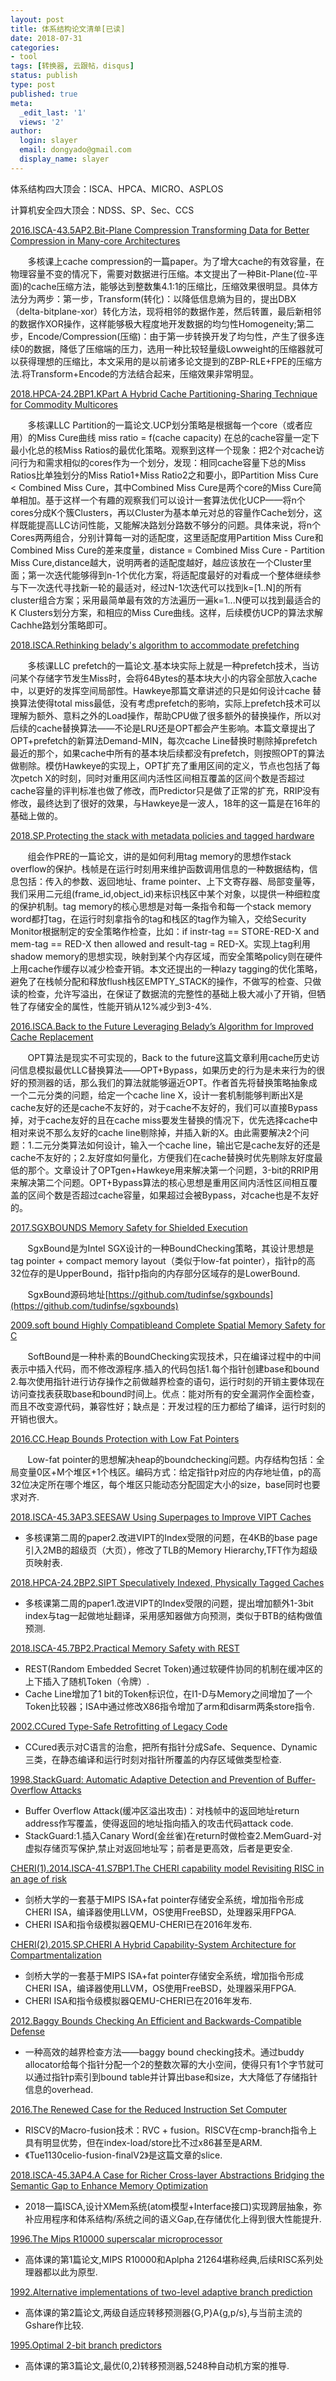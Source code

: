 ```yaml
---
layout: post
title: 体系结构论文清单[已读]
date: 2018-07-31
categories:
- tool
tags: [转换器, 云跟帖，disqus]
status: publish
type: post
published: true
meta:
  _edit_last: '1'
  views: '2'
author:
  login: slayer
  email: dongyado@gmail.com
  display_name: slayer
---
```


体系结构四大顶会：ISCA、HPCA、MICRO、ASPLOS

计算机安全四大顶会：NDSS、SP、Sec、CCS

[2016.ISCA-43.5AP2.Bit-Plane Compression Transforming Data for Better Compression in Many-core Architectures](https://github.com/Hacker-vision/Tutorials/tree/master/1-paper)

&#160; &#160; &#160; &#160;多核课上cache compression的一篇paper。为了增大cache的有效容量，在物理容量不变的情况下，需要对数据进行压缩。本文提出了一种Bit-Plane(位-平面)的cache压缩方法，能够达到整数集4.1:1的压缩比，压缩效果很明显。具体方法分为两步：第一步，Transform(转化)：以降低信息熵为目的，提出DBX（delta-bitplane-xor）转化方法，现将相邻的数据作差，然后转置，最后新相邻的数据作XOR操作，这样能够极大程度地开发数据的均匀性Homogeneity;第二步，Encode/Compression(压缩)：由于第一步转换开发了均匀性，产生了很多连续0的数据，降低了压缩端的压力，选用一种比较轻量级Lowweight的压缩器就可以获得理想的压缩比，本文采用的是以前诸多论文提到的ZBP-RLE+FPE的压缩方法.将Transform+Encode的方法结合起来，压缩效果非常明显。

[2018.HPCA-24.2BP1.KPart A Hybrid Cache Partitioning-Sharing Technique for Commodity Multicores](https://github.com/Hacker-vision/Tutorials/tree/master/1-paper)

&#160; &#160; &#160; &#160;多核课LLC Partition的一篇论文.UCP划分策略是根据每一个core（或者应用）的Miss Cure曲线 miss ratio = f(cache capacity) 在总的cache容量一定下最小化总的核Miss Ratios的最优化策略。观察到这样一个现象：把2个对cache访问行为和需求相似的cores作为一个划分，发现：相同cache容量下总的Miss Ratios比单独划分的Miss Ratio1+Miss Ratio2之和要小，即Partition Miss Cure < Combined Miss Cure，其中Combined Miss Cure是两个core的Miss Cure简单相加。基于这样一个有趣的观察我们可以设计一套算法优化UCP——将n个cores分成K个簇Clusters，再以Cluster为基本单元对总的容量作Cache划分，这样既能提高LLC访问性能，又能解决路划分路数不够分的问题。具体来说，将n个Cores两两组合，分别计算每一对的适配度，这里适配度用Partition Miss Cure和Combined Miss Cure的差来度量，distance = Combined Miss Cure - Partition Miss Cure,distance越大，说明两者的适配度越好，越应该放在一个Cluster里面；第一次迭代能够得到n-1个优化方案，将适配度最好的对看成一个整体继续参与下一次迭代寻找新一轮的最适对，经过N-1次迭代可以找到k=[1..N]的所有cluster组合方案；采用最简单最有效的方法遍历一遍k=1...N便可以找到最适合的K Clusters划分方案，和相应的Miss Cure曲线。这样，后续模仿UCP的算法求解Cachhe路划分策略即可。


[2018.ISCA.Rethinking belady's algorithm to accommodate prefetching](https://github.com/Hacker-vision/Tutorials/tree/master/1-paper)

&#160; &#160; &#160; &#160;多核课LLC prefetch的一篇论文.基本块实际上就是一种prefetch技术，当访问某个存储字节发生Miss时，会将64Bytes的基本块大小的内容全部放入cache中，以更好的发挥空间局部性。Hawkeye那篇文章讲述的只是如何设计cache 替换算法使得total miss最低，没有考虑prefetch的影响，实际上prefetch技术可以理解为额外、意料之外的Load操作，帮助CPU做了很多额外的替换操作，所以对后续的cache替换算法——不论是LRU还是OPT都会产生影响。本篇文章提出了OPT+prefetch的新算法Demand-MIN，每次cache Line替换时剔除掉prefetch最近的那个，如果cache中所有的基本块后续都没有prefetch，则按照OPT的算法做剔除。模仿Hawkeye的实现上，OPT扩充了重用区间的定义，节点也包括了每次petch X的时刻，同时对重用区间内活性区间相互覆盖的区间个数是否超过cache容量的评判标准也做了修改，而Predictor只是做了正常的扩充，RRIP没有修改，最终达到了很好的效果，与Hawkeye是一波人，18年的这一篇是在16年的基础上做的。

[2018.SP.Protecting the stack with metadata policies and tagged hardware](https://github.com/Hacker-vision/Tutorials/tree/master/1-paper)

&#160; &#160; &#160; &#160;组会作PRE的一篇论文，讲的是如何利用tag memory的思想作stack overflow的保护。栈帧是在运行时刻用来维护函数调用信息的一种数据结构，信息包括：传入的参数、返回地址、frame pointer、上下文寄存器、局部变量等，我们采用二元组(frame_id,object_id)来标识栈区中某个对象，以提供一种细粒度的保护机制。tag memory的核心思想是对每一条指令和每一个stack memory word都打tag，在运行时刻拿指令的tag和栈区的tag作为输入，交给Security Monitor根据制定的安全策略作检查，比如：if instr-tag == STORE-RED-X and mem-tag == RED-X then allowed and result-tag = RED-X。实现上tag利用shadow memory的思想实现，映射到某个内存区域，而安全策略policy则在硬件上用cache作缓存以减少检查开销。本文还提出的一种lazy tagging的优化策略，避免了在栈帧分配和释放flush栈区EMPTY_STACK的操作，不做写的检查、只做读的检查，允许写溢出，在保证了数据流的完整性的基础上极大减小了开销，但牺牲了存储安全的属性，性能开销从12%减少到3-4%.

[2016.ISCA.Back to the Future Leveraging Belady’s Algorithm for Improved Cache Replacement](https://github.com/Hacker-vision/Tutorials/tree/master/1-paper)

&#160; &#160; &#160; &#160;OPT算法是现实不可实现的，Back to the future这篇文章利用cache历史访问信息模拟最优LLC替换算法——OPT+Bypass，如果历史的行为是未来行为的很好的预测器的话，那么我们的算法就能够逼近OPT。作者首先将替换策略抽象成一个二元分类的问题，给定一个cache line X，设计一套机制能够判断出X是cache友好的还是cache不友好的，对于cache不友好的，我们可以直接Bypass掉，对于cache友好的且在cache miss要发生替换的情况下，优先选择cache中相对来说不那么友好的cache line剔除掉，并插入新的X。由此需要解决2个问题：1.二元分类算法如何设计，输入一个cache line，输出它是cache友好的还是cache不友好的；2.友好度如何量化，方便我们在cache替换时优先剔除友好度最低的那个。文章设计了OPTgen+Hawkeye用来解决第一个问题，3-bit的RRIP用来解决第二个问题。OPT+Bypass算法的核心思想是重用区间内活性区间相互覆盖的区间个数是否超过cache容量，如果超过会被Bypass，对cache也是不友好的。

[2017.SGXBOUNDS Memory Safety for Shielded Execution](https://github.com/Hacker-vision/Tutorials/tree/master/1-paper)

&#160; &#160; &#160; &#160;SgxBound是为Intel SGX设计的一种BoundChecking策略，其设计思想是tag pointer + compact memory layout（类似于low-fat pointer），指针p的高32位存的是UpperBound，指针p指向的内存部分区域存的是LowerBound.

&#160; &#160; &#160; &#160;SgxBound源码地址[https://github.com/tudinfse/sgxbounds](https://github.com/tudinfse/sgxbounds)


[2009.soft bound Highly Compatibleand Complete Spatial Memory Safety for C](https://github.com/Hacker-vision/Tutorials/tree/master/1-paper)
  
&#160; &#160; &#160; &#160;SoftBound是一种朴素的BoundChecking实现技术，只在编译过程中的中间表示中插入代码，而不修改源程序.插入的代码包括1.每个指针创建base和bound 2.每次使用指针进行访存操作之前做越界检查的语句，运行时刻的开销主要体现在访问查找表获取base和bound时间上。优点：能对所有的安全漏洞作全面检查，而且不改变源代码，兼容性好；缺点是：开发过程的压力都给了编译，运行时刻的开销也很大。

[2016.CC.Heap Bounds Protection with Low Fat Pointers](https://github.com/Hacker-vision/Tutorials/tree/master/1-paper)

&#160; &#160; &#160; &#160;Low-fat pointer的思想解决heap的boundchecking问题。内存结构包括：全局变量0区+M个堆区+1个栈区。编码方式：给定指针p对应的内存地址值，p的高32位决定所在哪个堆区，每个堆区只能动态分配固定大小的size，base同时也要求对齐.

[2018.ISCA-45.3AP3.SEESAW Using Superpages to Improve VIPT Caches](https://github.com/Hacker-vision/Tutorials/tree/master/1-paper)
- 多核课第二周的paper2.改进VIPT的Index受限的问题，在4KB的base page引入2MB的超级页（大页），修改了TLB的Memory Hierarchy,TFT作为超级页映射表.

[2018.HPCA-24.2BP2.SIPT Speculatively Indexed, Physically Tagged Caches](https://github.com/Hacker-vision/Tutorials/tree/master/1-paper)
- 多核课第二周的paper1.改进VIPT的Index受限的问题，提出增加额外1-3bit index与tag一起做地址翻译，采用感知器做方向预测，类似于BTB的结构做值预测.

[2018.ISCA-45.7BP2.Practical Memory Safety with REST](https://github.com/Hacker-vision/Tutorials/tree/master/1-paper)
- REST(Random Embedded Secret Token)通过软硬件协同的机制在缓冲区的上下插入了随机Token（令牌）.
- Cache Line增加了1 bit的Token标识位，在I1-D与Memory之间增加了一个Token比较器；ISA中通过修改X86指令增加了arm和disarm两条store指令.

[2002.CCured Type-Safe Retrofitting of Legacy Code](https://github.com/Hacker-vision/Tutorials/tree/master/1-paper)
- CCured表示对C语言的治愈，把所有指针分成Safe、Sequence、Dynamic三类，在静态编译和运行时刻对指针所覆盖的内存区域做类型检查.

[1998.StackGuard: Automatic Adaptive Detection and Prevention of Buffer-Overflow Attacks](https://github.com/Hacker-vision/Tutorials/tree/master/1-paper)
- Buffer Overflow Attack(缓冲区溢出攻击)：对栈帧中的返回地址return address作写覆盖，使得返回的地址指向插入的攻击代码attack code.
- StackGuard:1.插入Canary Word(金丝雀)在return时做检查2.MemGuard-对虚拟存储页写保护,禁止对返回地址写；前者是更高效，后者是更安全.

[CHERI(1).2014.ISCA-41.S7BP1.The CHERI capability model Revisiting RISC in an age of risk](https://github.com/Hacker-vision/Tutorials/tree/master/1-paper)
- 剑桥大学的一套基于MIPS ISA+fat pointer存储安全系统，增加指令形成CHERI ISA，编译器使用LLVM，OS使用FreeBSD，处理器采用FPGA.
- CHERI ISA和指令级模拟器QEMU-CHERI已在2016年发布.

[CHERI(2).2015.SP.CHERI A Hybrid Capability-System Architecture for Compartmentalization](https://github.com/Hacker-vision/Tutorials/tree/master/1-paper)
- 剑桥大学的一套基于MIPS ISA+fat pointer存储安全系统，增加指令形成CHERI ISA，编译器使用LLVM，OS使用FreeBSD，处理器采用FPGA.
- CHERI ISA和指令级模拟器QEMU-CHERI已在2016年发布.

[2012.Baggy Bounds Checking An Efficient and Backwards-Compatible Defense](https://github.com/Hacker-vision/Tutorials/tree/master/1-paper)
- 一种高效的越界检查方法——baggy bound checking技术。通过buddy allocator给每个指针分配一个2的整数次幂的大小空间，使得只有1个字节就可以通过指针p索引到bound table并计算出base和size，大大降低了存储指针信息的overhead.

[2016.The Renewed Case for the Reduced Instruction Set Computer](https://github.com/Hacker-vision/Tutorials/tree/master/1-paper)
- RISCV的Macro-fusion技术：RVC + fusion。RISCV在cmp-branch指令上具有明显优势，但在index-load/store比不过x86甚至是ARM.
- 《Tue1130celio-fusion-finalV2》是这篇文章的slice.

[2018.ISCA-45.3AP4.A Case for Richer Cross-layer Abstractions Bridging the Semantic Gap to Enhance Memory Optimization](https://github.com/Hacker-vision/Tutorials/tree/master/1-paper)
- 2018一篇ISCA,设计XMem系统(atom模型+Interface接口)实现跨层抽象，弥补应用程序和体系结构/系统之间的语义Gap,在存储优化上得到很大性能提升.

[1996.The Mips R10000 superscalar microprocessor](https://github.com/Hacker-vision/Tutorials/tree/master/1-paper)
- 高体课的第1篇论文,MIPS R10000和Aplpha 21264堪称经典,后续RISC系列处理器都以此为原型.

[1992.Alternative implementations of two-level adaptive branch prediction](https://github.com/Hacker-vision/Tutorials/tree/master/1-paper)
- 高体课的第2篇论文,两级自适应转移预测器{G,P}A{g,p/s},与当前主流的Gshare作比较.

[1995.Optimal 2-bit branch predictors](https://github.com/Hacker-vision/Tutorials/tree/master/1-paper)
- 高体课的第3篇论文,最优(0,2)转移预测器,5248种自动机方案的推导.

